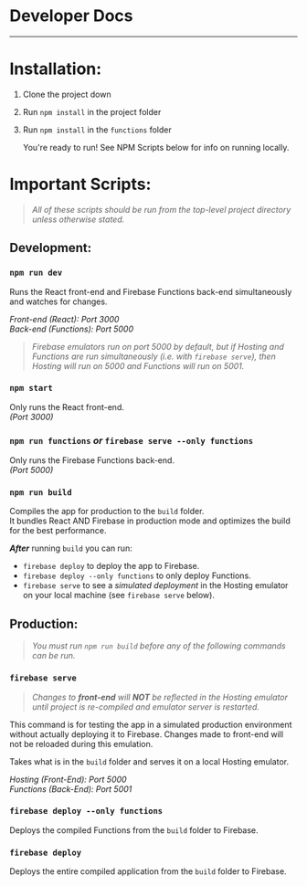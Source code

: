 # Developer Docs
----------------
# Installation:
  1. Clone the project down
  2. Run `npm install` in the project folder
  3. Run `npm install` in the `functions` folder
    
      You're ready to run! See NPM Scripts below for info on running locally.

# Important Scripts:
> *All of these scripts should be run from the top-level project directory unless otherwise stated.*

## Development:

### `npm run dev`

  Runs the React front-end and Firebase Functions back-end simultaneously and watches for changes.

  *Front-end (React): Port 3000* <br>
  *Back-end (Functions): Port 5000*

  > *Firebase emulators run on port 5000 by default, *but* if Hosting and Functions are run simultaneously (i.e. with `firebase serve`), then Hosting will run on 5000 and Functions will run on 5001.*

### `npm start`
  Only runs the React front-end. <br>
  *(Port 3000)*

### `npm run functions` ***or*** `firebase serve --only functions`

  Only runs the Firebase Functions back-end. <br>
  *(Port 5000)*

### `npm run build`

  Compiles the app for production to the `build` folder. <br>
  It bundles React AND Firebase in production mode and optimizes the build for the best performance.

  ***After*** running `build` you can run:
  - `firebase deploy` to deploy the app to Firebase.
  - `firebase deploy --only functions` to only deploy Functions.
  - `firebase serve` to see a *simulated deployment* in the Hosting emulator on your local machine (see `firebase serve` below).

## Production:
> *You must run `npm run build` before any of the following commands can be run.*

### `firebase serve`
  > *Changes to **front-end** will **NOT** be reflected in the Hosting emulator until project is re-compiled and emulator server is restarted.*

  This command is for testing the app in a simulated production environment without actually deploying it to Firebase. Changes made to front-end will not be reloaded during this emulation.

  Takes what is in the `build` folder and serves it on a local Hosting emulator. 
 
  *Hosting (Front-End): Port 5000* <br>
  *Functions (Back-End): Port 5001*

### `firebase deploy --only functions`

  Deploys the compiled Functions from the `build` folder to Firebase.

### `firebase deploy`

  Deploys the entire compiled application from the `build` folder to Firebase.


